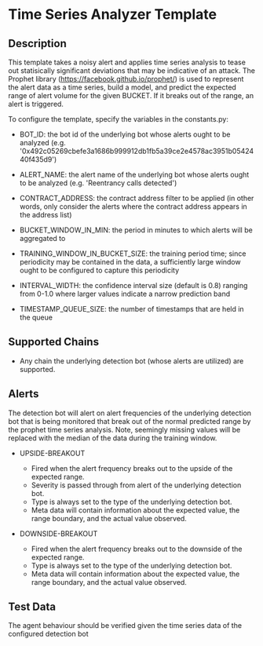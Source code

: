 # Time Series Analyzer Template

## Description

This template takes a noisy alert and applies time series analysis to tease out statisically significant deviations that may be indicative of an attack. The Prophet library (https://facebook.github.io/prophet/) is used to represent the alert data as a time series, build a model, and predict the expected range of alert volume for the given BUCKET. If it breaks out of the range, an alert is triggered. 

To configure the template, specify the variables in the constants.py:
- BOT_ID: the bot id of the underlying bot whose alerts ought to be analyzed (e.g. '0x492c05269cbefe3a1686b999912db1fb5a39ce2e4578ac3951b0542440f435d9')
- ALERT_NAME: the alert name of the underlying bot whose alerts ought to be analyzed (e.g. 'Reentrancy calls detected')

- CONTRACT_ADDRESS: the contract address filter to be applied (in other words, only consider the alerts where the contract address appears in the address list)

- BUCKET_WINDOW_IN_MIN: the period in minutes to which alerts will be aggregated to
- TRAINING_WINDOW_IN_BUCKET_SIZE: the training period time; since periodicity may be contained in the data, a sufficiently large window ought to be configured to capture this periodicity
- INTERVAL_WIDTH: the confidence interval size (default is 0.8) ranging from 0-1.0 where larger values indicate a narrow prediction band
- TIMESTAMP_QUEUE_SIZE: the number of timestamps that are held in the queue


## Supported Chains

- Any chain the underlying detection bot (whose alerts are utilized) are supported.

## Alerts

The detection bot will alert on alert frequencies of the underlying detection bot that is being monitored that break out of the normal predicted range by the prophet time series analysis. Note, seemingly missing values will be replaced with the median of the data during the training window.

- UPSIDE-BREAKOUT
  - Fired when the alert frequency breaks out to the upside of the expected range.
  - Severity is passed through from alert of the underlying detection bot.
  - Type is always set to the type of the underlying detection bot.
  - Meta data will contain information about the expected value, the range boundary, and the actual value observed.

- DOWNSIDE-BREAKOUT
  - Fired when the alert frequency breaks out to the downside of the expected range.
  - Type is always set to the type of the underlying detection bot.
  - Meta data will contain information about the expected value, the range boundary, and the actual value observed.

## Test Data

The agent behaviour should be verified given the time series data of the configured detection bot